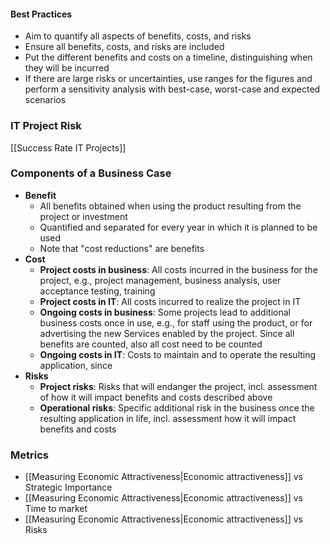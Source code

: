 #### Best Practices
- Aim to quantify all aspects of benefits, costs, and risks
- Ensure all benefits, costs, and risks are included
- Put the different benefits and costs on a timeline, distinguishing when they will be incurred
- If there are large risks or uncertainties, use ranges for the figures and perform a sensitivity analysis with best-case, worst-case and expected scenarios

### IT Project Risk
[[Success Rate IT Projects]]

### Components of a Business Case
- **Benefit**
	- All benefits obtained when using the product resulting from the project or investment
	- Quantified and separated for every year in which it is planned to be used
	- Note that "cost reductions" are benefits
- **Cost**
	- **Project costs in business**: All costs incurred in the business for the project, e.g., project management, business analysis, user acceptance testing, training
	- **Project costs in IT**: All costs incurred to realize the project in IT
	- **Ongoing costs in business**: Some projects lead to additional business costs once in use, e.g., for staff using the product, or for advertising the new Services enabled by the project. Since all benefits are counted, also all cost need to be counted
	- **Ongoing costs in IT**: Costs to maintain and to operate the resulting application, since 
- **Risks**
	- **Project risks**: Risks that will endanger the project, incl. assessment of how it will impact benefits and costs described above
	- **Operational risks**: Specific additional risk in the business once the resulting application in life, incl. assessment how it will impact benefits and costs


### Metrics
- [[Measuring Economic Attractiveness|Economic attractiveness]] vs Strategic Importance
- [[Measuring Economic Attractiveness|Economic attractiveness]] vs Time to market
- [[Measuring Economic Attractiveness|Economic attractiveness]] vs Risks

